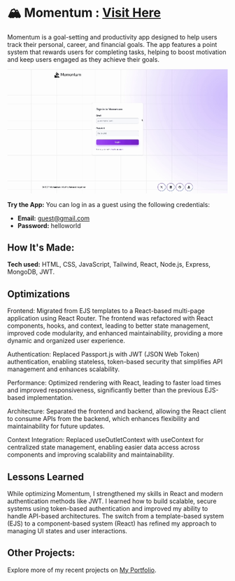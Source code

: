 # 🏔️ Momentum : [Visit Here](https://momentum-n9xf.onrender.com/)

Momentum is a goal-setting and productivity app designed to help users track their personal, career, and financial goals. The app features a point system that rewards users for completing tasks, helping to boost motivation and keep users engaged as they achieve their goals.

![Preview](/frontend/src/assets/img/preview.gif)

**Try the App:** You can log in as a guest using the following credentials:

- **Email:** guest@gmail.com
- **Password:** helloworld

## How It's Made:

**Tech used:** HTML, CSS, JavaScript, Tailwind, React, Node.js, Express, MongoDB, JWT.

## Optimizations
Frontend: Migrated from EJS templates to a React-based multi-page application using React Router. The frontend was refactored with React components, hooks, and context, leading to better state management, improved code modularity, and enhanced maintainability, providing a more dynamic and organized user experience.

Authentication: Replaced Passport.js with JWT (JSON Web Token) authentication, enabling stateless, token-based security that simplifies API management and enhances scalability.

Performance: Optimized rendering with React, leading to faster load times and improved responsiveness, significantly better than the previous EJS-based implementation.

Architecture: Separated the frontend and backend, allowing the React client to consume APIs from the backend, which enhances flexibility and maintainability for future updates.

Context Integration: Replaced useOutletContext with useContext for centralized state management, enabling easier data access across components and improving scalability and maintainability.

## Lessons Learned
While optimizing Momentum, I strengthened my skills in React and modern authentication methods like JWT. I learned how to build scalable, secure systems using token-based authentication and improved my ability to handle API-based architectures. The switch from a template-based system (EJS) to a component-based system (React) has refined my approach to managing UI states and user interactions.

## Other Projects:
Explore more of my recent projects on [My Portfolio](https://faliloukhouma.com).